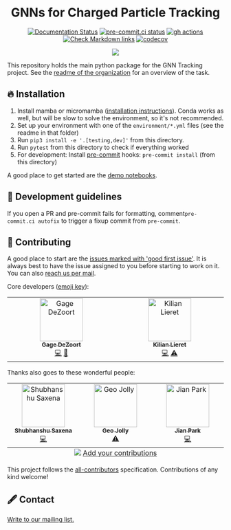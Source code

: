 <div align="center">

# GNNs for Charged Particle Tracking

[![Documentation Status](https://readthedocs.org/projects/gnn-tracking/badge/?version=latest)](https://gnn-tracking.readthedocs.io/en/latest/?badge=latest)
[![pre-commit.ci status](https://results.pre-commit.ci/badge/github/gnn-tracking/gnn_tracking/main.svg)](https://results.pre-commit.ci/latest/github/gnn-tracking/gnn_tracking/main)
[![gh actions](https://github.com/gnn-tracking/gnn_tracking/actions/workflows/test.yaml/badge.svg)](https://github.com/gnn-tracking/gnn_tracking/actions)
[![Check Markdown links](https://github.com/gnn-tracking/gnn_tracking/actions/workflows/check-links.yaml/badge.svg)](https://github.com/gnn-tracking/gnn_tracking/actions/workflows/check-links.yaml)
[![codecov](https://codecov.io/gh/gnn-tracking/gnn_tracking/branch/main/graph/badge.svg?token=3MKA387NOH)](https://codecov.io/gh/gnn-tracking/gnn_tracking)


![](readme_assets/banner.jpg)

</div>

This repository holds the main python package for the GNN Tracking project.
See the [readme of the organization][organization-readme] for an overview of the task.

## 🔥 Installation

1. Install mamba or micromamba ([installation instructions][mamba install]).
   Conda works as well, but will be slow to solve the environment, so it's not
   recommended.
2. Set up your environment with one of the `environment/*.yml` files (see the
   readme in that folder)
3. Run `pip3 install -e '.[testing,dev]'` from this directory.
4. Run `pytest` from this directory to check if everything worked
5. For development: Install [pre-commit][] hooks: `pre-commit install` (from this directory)

A good place to get started are the [demo notebooks][demo].

[mamba install]: https://mamba.readthedocs.io/en/latest/installation.html
[demo]: https://github.com/gnn-tracking/tutorials
[pre-commit]: https://pre-commit.com

## 🧰 Development guidelines

If you open a PR and pre-commit fails for formatting, comment`pre-commit.ci autofix`
to trigger a fixup commit from `pre-commit`.

## 💚 Contributing

A good place to start are the [issues marked with 'good first issue'][gfi]. It is always best to have the issue assigned to you before starting to work on it. You can also [reach us per mail][ml].

Core developers ([emoji key](https://allcontributors.org/docs/en/emoji-key)):

<!-- prettier-ignore-start -->
<!-- markdownlint-disable -->
<table>
  <tbody>
    <tr>
      <td align="center" valign="top" width="14.28%"><a href="https://github.com/GageDeZoort"><img src="https://avatars.githubusercontent.com/u/19605692?v=4?s=100" width="100px;" alt="Gage DeZoort"/><br /><sub><b>Gage DeZoort</b></sub></a><br /><a href="https://github.com/gnn-tracking/gnn_tracking/commits?author=GageDeZoort" title="Code">💻</a> <a href="#ideas-GageDeZoort" title="Ideas, Planning, & Feedback">🤔</a></td>
      <td align="center" valign="top" width="14.28%"><a href="https://www.lieret.net/"><img src="https://avatars.githubusercontent.com/u/13602468?v=4?s=100" width="100px;" alt="Kilian Lieret"/><br /><sub><b>Kilian Lieret</b></sub></a><br /><a href="https://github.com/gnn-tracking/gnn_tracking/commits?author=klieret" title="Code">💻</a> <a href="https://github.com/gnn-tracking/gnn_tracking/commits?author=klieret" title="Tests">⚠️</a></td>
    </tr>
  </tbody>
</table>

Thanks also goes to these wonderful people:

<!-- ALL-CONTRIBUTORS-LIST:START - Do not remove or modify this section -->
<!-- prettier-ignore-start -->
<!-- markdownlint-disable -->
<table>
  <tbody>
    <tr>
      <td align="center" valign="top" width="14.28%"><a href="https://github.com/shubhanshu02"><img src="https://avatars.githubusercontent.com/u/54344426?v=4?s=100" width="100px;" alt="Shubhanshu Saxena"/><br /><sub><b>Shubhanshu Saxena</b></sub></a><br /><a href="https://github.com/gnn-tracking/gnn_tracking/commits?author=shubhanshu02" title="Code">💻</a></td>
      <td align="center" valign="top" width="14.28%"><a href="https://kingjuno.github.io/"><img src="https://avatars.githubusercontent.com/u/69108486?v=4?s=100" width="100px;" alt="Geo Jolly"/><br /><sub><b>Geo Jolly</b></sub></a><br /><a href="https://github.com/gnn-tracking/gnn_tracking/commits?author=kingjuno" title="Tests">⚠️</a></td>
      <td align="center" valign="top" width="14.28%"><a href="https://github.com/jnpark3"><img src="https://avatars.githubusercontent.com/u/49174255?v=4?s=100" width="100px;" alt="Jian Park"/><br /><sub><b>Jian Park</b></sub></a><br /><a href="https://github.com/gnn-tracking/gnn_tracking/commits?author=jnpark3" title="Code">💻</a></td>
    </tr>
  </tbody>
  <tfoot>
    <tr>
      <td align="center" size="13px" colspan="7">
        <img src="https://raw.githubusercontent.com/all-contributors/all-contributors-cli/1b8533af435da9854653492b1327a23a4dbd0a10/assets/logo-small.svg">
          <a href="https://all-contributors.js.org/docs/en/bot/usage">Add your contributions</a>
        </img>
      </td>
    </tr>
  </tfoot>
</table>

<!-- markdownlint-restore -->
<!-- prettier-ignore-end -->

<!-- ALL-CONTRIBUTORS-LIST:END -->

This project follows the [all-contributors](https://github.com/all-contributors/all-contributors) specification. Contributions of any kind welcome!

## 🖋️ Contact

[Write to our mailing list.][ml]

[organization-readme]: https://github.com/gnn-tracking
[gfi]: https://github.com/gnn-tracking/gnn_tracking/issues?q=is%3Aissue+is%3Aopen+sort%3Aupdated-desc+label%3A%22good+first+issue%22
[ml]: mailto:gnn-tracking@googlegroups.com
